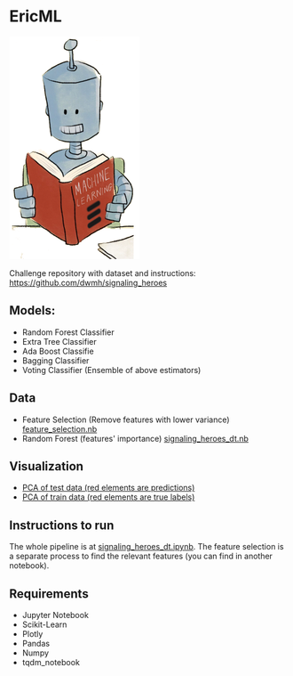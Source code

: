 # EricML

![Eric Doing Machine Learning for Ericsson](eric.png)

Challenge repository with dataset and instructions: https://github.com/dwmh/signaling_heroes

## Models:

- Random Forest Classifier
- Extra Tree Classifier
- Ada Boost Classifie
- Bagging Classifier
- Voting Classifier (Ensemble of above estimators)

## Data

- Feature Selection (Remove features with lower variance) [feature_selection.nb]()
- Random Forest (features' importance) [signaling_heroes_dt.nb]()


## Visualization

- [PCA of test data (red elements are predictions)](pca_testdata.html)
- [PCA of train data (red elements are true labels)](pca_testdata.html)

## Instructions to run

The whole pipeline is at [signaling_heroes_dt.ipynb](https://github.com/novinsh/signaling_heroes/blob/master/signaling_heroes_dt.ipynb). The feature selection is a separate process to find the relevant features (you can find in another notebook).

## Requirements

- Jupyter Notebook
- Scikit-Learn
- Plotly
- Pandas
- Numpy
- tqdm_notebook

